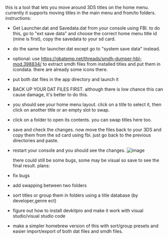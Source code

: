 this is a tool that lets you move around 3DS titles on the home menu.
currently it supports moving titles in the main menu and from/to folders.
instructions:
- Get Launcher.dat and Savedata.dat from your console using FBI. to do this, go to "ext save data" and choose the correct home menu title id (mine is first), copy the savedata to your sd card.
- do the same for launcher.dat except go to "system save data" instead.
- optional: use https://gbatemp.net/threads/smdh-dumper-hbl-mod.398834/ to extract smdh files from installed titles and put them in icondata. there are already some icons there.
- put both dat files in the app directory and launch it
- BACK UP YOUR DAT FILES FIRST. although there is low chance this can cause damage, it's better to do this.
- you should see your home menu layout. click on a title to select it, then click on another title or an empty slot to swap.
- click on a folder to open its contents. you can swap titles here too.
- save and check the changes. now move the files back to your 3DS and copy them from the sd card using fbi. just go back to the previous directories and paste.
- restart your console and you should see the changes.
  ![image](https://github.com/user-attachments/assets/f0b4b870-1644-40cd-a051-6012a127b7d3)

   there could still be some bugs, some may be visual so save to see the final result.
plans:
- fix bugs
- add swapping between two folders
- sort titles or group them in folders using a title database (by developer,genre ect)
- figure out how to install devkitpro and make it work with visual studio/visual studio code
- make a simpler homebrew version of this with sort/group presets and easier import/export of both dat files and smdh files.
